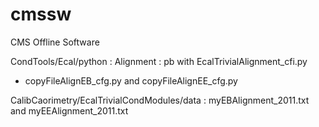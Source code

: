 cmssw
=====

CMS Offline Software


CondTools/Ecal/python : Alignment : pb with EcalTrivialAlignment_cfi.py
+ copyFileAlignEB_cfg.py and copyFileAlignEE_cfg.py


CalibCaorimetry/EcalTrivialCondModules/data : myEBAlignment_2011.txt and myEEAlignment_2011.txt
